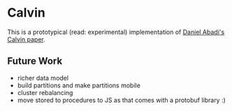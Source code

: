 # Calvin

This is a prototypical (read: experimental) implementation of [Daniel Abadi's Calvin paper](http://cs.yale.edu/homes/thomson/publications/calvin-sigmod12.pdf).

## Future Work

* richer data model
* build partitions and make partitions mobile
* cluster rebalancing
* move stored to procedures to JS as that comes with a protobuf library :)
